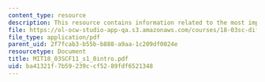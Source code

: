 ```yaml
---
content_type: resource
description: This resource contains information related to the most important DE.
file: https://ol-ocw-studio-app-qa.s3.amazonaws.com/courses/18-03sc-differential-equations-fall-2011/ba41321f7b59239ccf5289fdf6521348_MIT18_03SCF11_s1_0intro.pdf
file_type: application/pdf
parent_uid: 2f7fcab3-b55b-b888-a9aa-1c209df0024e
resourcetype: Document
title: MIT18_03SCF11_s1_0intro.pdf
uid: ba41321f-7b59-239c-cf52-89fdf6521348
---
```

